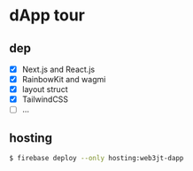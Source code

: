 # dApp tour

## dep

- [x] Next.js and React.js
- [x] RainbowKit and wagmi
- [x] layout struct
- [x] TailwindCSS
- [ ] ...

## hosting

```bash
$ firebase deploy --only hosting:web3jt-dapp
```
